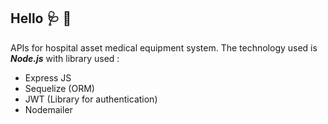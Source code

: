 ## Hello :stethoscope: :wave:

APIs for hospital asset medical equipment system. The technology used is **_Node.js_** with library used :

- Express JS
- Sequelize (ORM)
- JWT (Library for authentication)
- Nodemailer

